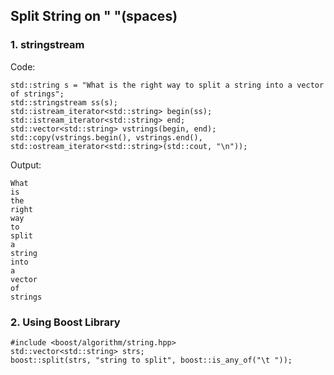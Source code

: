 ## **Split String on " "(spaces)**

### 1. **stringstream**

Code:

```
std::string s = "What is the right way to split a string into a vector of strings";
std::stringstream ss(s);
std::istream_iterator<std::string> begin(ss);
std::istream_iterator<std::string> end;
std::vector<std::string> vstrings(begin, end);
std::copy(vstrings.begin(), vstrings.end(), std::ostream_iterator<std::string>(std::cout, "\n"));
```

Output:

```
What
is
the
right
way
to
split
a
string
into
a
vector
of
strings
```

### 2. **Using Boost Library**

```
#include <boost/algorithm/string.hpp>
std::vector<std::string> strs;
boost::split(strs, "string to split", boost::is_any_of("\t "));
```
